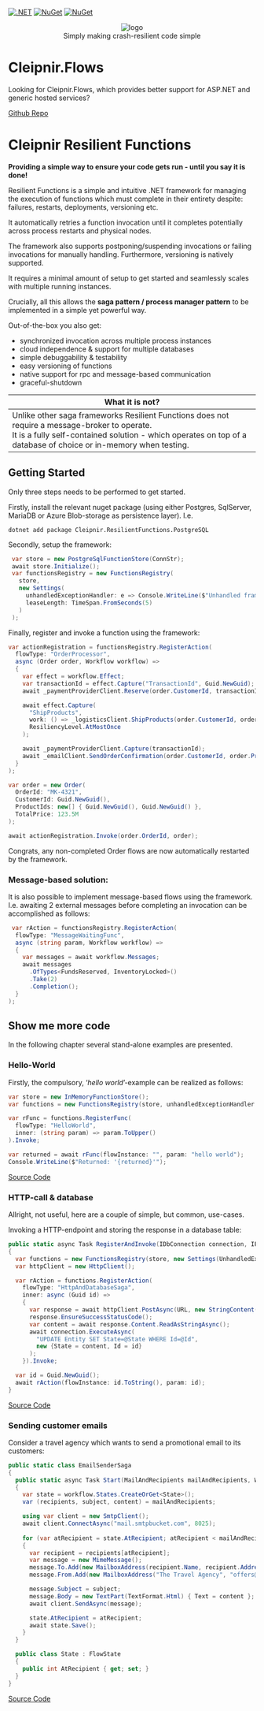[![.NET](https://github.com/stidsborg/Cleipnir.ResilientFunctions/actions/workflows/dotnet.yml/badge.svg?no-cache)](https://github.com/stidsborg/Cleipnir.ResilientFunctions/actions/workflows/dotnet.yml)
[![NuGet](https://img.shields.io/nuget/dt/Cleipnir.ResilientFunctions.svg)](https://www.nuget.org/packages/Cleipnir.ResilientFunctions)
[![NuGet](https://img.shields.io/nuget/vpre/Cleipnir.ResilientFunctions.svg)](https://www.nuget.org/packages/Cleipnir.ResilientFunctions)

<p align="center">
  <img src="https://github.com/stidsborg/Cleipnir.ResilientFunctions/blob/main/Docs/cleipnir.png" alt="logo" />
  <br>
  Simply making crash-resilient code simple
  <br>
</p>

# Cleipnir.Flows
Looking for Cleipnir.Flows, which provides better support for ASP.NET and generic hosted services?

[Github Repo](http://cleipnir.net/)


# Cleipnir Resilient Functions
**Providing a simple way to ensure your code gets run - until you say it is done!**

Resilient Functions is a simple and intuitive .NET framework for managing the execution of functions which must complete in their entirety despite: failures, restarts, deployments, versioning etc. 

It automatically retries a function invocation until it completes potentially across process restarts and physical nodes. 

The framework also supports postponing/suspending invocations or failing invocations for manually handling. Furthermore, versioning is natively supported.

It requires a minimal amount of setup to get started and seamlessly scales with multiple running instances.

Crucially, all this allows the **saga pattern / process manager pattern** to be implemented in a simple yet powerful way. 

Out-of-the-box you also get:
* synchronized invocation across multiple process instances
* cloud independence & support for multiple databases
* simple debuggability & testability
* easy versioning of functions
* native support for rpc and message-based communication
* graceful-shutdown

| What it is not? |
| --- |
| Unlike other saga frameworks Resilient Functions does not require a message-broker to operate.<br /> It is a fully self-contained solution - which operates on top of a database of choice or in-memory when testing.<br />|

## Getting Started
Only three steps needs to be performed to get started.

Firstly, install the relevant nuget package (using either Postgres, SqlServer, MariaDB or Azure Blob-storage as persistence layer). I.e.
```console
dotnet add package Cleipnir.ResilientFunctions.PostgreSQL
```

Secondly, setup the framework:
```csharp
 var store = new PostgreSqlFunctionStore(ConnStr);
 await store.Initialize();
 var functionsRegistry = new FunctionsRegistry(
   store,
   new Settings(
     unhandledExceptionHandler: e => Console.WriteLine($"Unhandled framework exception occured: '{e}'"),
     leaseLength: TimeSpan.FromSeconds(5)
   )
 );
```

Finally, register and invoke a function using the framework:
```csharp
var actionRegistration = functionsRegistry.RegisterAction(
  flowType: "OrderProcessor",
  async (Order order, Workflow workflow) => 
  { 
    var effect = workflow.Effect;  
    var transactionId = effect.Capture("TransactionId", Guid.NewGuid);    
    await _paymentProviderClient.Reserve(order.CustomerId, transactionId, order.TotalPrice);

    await effect.Capture(
      "ShipProducts",
      work: () => _logisticsClient.ShipProducts(order.CustomerId, order.ProductIds),
      ResiliencyLevel.AtMostOnce
    );

    await _paymentProviderClient.Capture(transactionId);
    await _emailClient.SendOrderConfirmation(order.CustomerId, order.ProductIds);
  }
);

var order = new Order(
  OrderId: "MK-4321",
  CustomerId: Guid.NewGuid(),
  ProductIds: new[] { Guid.NewGuid(), Guid.NewGuid() },
  TotalPrice: 123.5M
);

await actionRegistration.Invoke(order.OrderId, order);
```

Congrats, any non-completed Order flows are now automatically restarted by the framework.

### Message-based solution:
It is also possible to implement message-based flows using the framework.
I.e. awaiting 2 external messages before completing an invocation can be accomplished as follows:
```csharp
 var rAction = functionsRegistry.RegisterAction(
  flowType: "MessageWaitingFunc",
  async (string param, Workflow workflow) => 
  {
    var messages = await workflow.Messages;
    await messages
      .OfTypes<FundsReserved, InventoryLocked>()
      .Take(2)
      .Completion();
  }
);
```

## Show me more code
In the following chapter several stand-alone examples are presented. 

### Hello-World
Firstly, the compulsory, ‘*hello world*’-example can be realized as follows:

```csharp
var store = new InMemoryFunctionStore();
var functions = new FunctionsRegistry(store, unhandledExceptionHandler: Console.WriteLine);

var rFunc = functions.RegisterFunc(
  flowType: "HelloWorld",
  inner: (string param) => param.ToUpper()
).Invoke;

var returned = await rFunc(flowInstance: "", param: "hello world");
Console.WriteLine($"Returned: '{returned}'");
```
[Source Code](https://github.com/stidsborg/Cleipnir.ResilientFunctions/blob/main/Samples/Sample.ConsoleApp/Simple/HelloWorldExample.cs)

### HTTP-call & database
Allright, not useful, here are a couple of simple, but common, use-cases.

Invoking a HTTP-endpoint and storing the response in a database table:
```csharp
public static async Task RegisterAndInvoke(IDbConnection connection, IFunctionStore store)
{
  var functions = new FunctionsRegistry(store, new Settings(UnhandledExceptionHandler: Console.WriteLine));
  var httpClient = new HttpClient();

  var rAction = functions.RegisterAction(
    flowType: "HttpAndDatabaseSaga",
    inner: async (Guid id) =>
    {
      var response = await httpClient.PostAsync(URL, new StringContent(id.ToString()));
      response.EnsureSuccessStatusCode();
      var content = await response.Content.ReadAsStringAsync();
      await connection.ExecuteAsync(
        "UPDATE Entity SET State=@State WHERE Id=@Id",
        new {State = content, Id = id}
      );
    }).Invoke;

  var id = Guid.NewGuid();
  await rAction(flowInstance: id.ToString(), param: id);
}
```
[Source Code](https://github.com/stidsborg/Cleipnir.ResilientFunctions/blob/main/Samples/Sample.ConsoleApp/Simple/SimpleHttpAndDbExample.cs)

### Sending customer emails
Consider a travel agency which wants to send a promotional email to its customers:
```csharp
public static class EmailSenderSaga
{
  public static async Task Start(MailAndRecipients mailAndRecipients, Workflow workflow)
  {
    var state = workflow.States.CreateOrGet<State>();  
    var (recipients, subject, content) = mailAndRecipients;

    using var client = new SmtpClient();
    await client.ConnectAsync("mail.smtpbucket.com", 8025);
        
    for (var atRecipient = state.AtRecipient; atRecipient < mailAndRecipients.Recipients.Count; atRecipient++)
    {
      var recipient = recipients[atRecipient];
      var message = new MimeMessage();
      message.To.Add(new MailboxAddress(recipient.Name, recipient.Address));
      message.From.Add(new MailboxAddress("The Travel Agency", "offers@thetravelagency.co.uk"));

      message.Subject = subject;
      message.Body = new TextPart(TextFormat.Html) { Text = content };
      await client.SendAsync(message);

      state.AtRecipient = atRecipient;
      await state.Save();
    }
  }

  public class State : FlowState
  {
    public int AtRecipient { get; set; }
  }
}
```
[Source Code](https://github.com/stidsborg/Cleipnir.ResilientFunctions/tree/main/Samples/Sample.ConsoleApp/EmailOffers)
